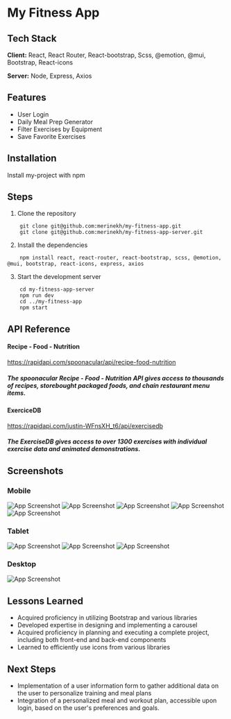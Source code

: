 
# My Fitness App



## Tech Stack

**Client:** React, React Router, React-bootstrap, Scss, @emotion, @mui, Bootstrap, React-icons

**Server:** Node, Express, Axios


## Features

- User Login
- Daily Meal Prep Generator
- Filter Exercises by Equipment
- Save Favorite Exercises


## Installation

Install my-project with npm
## Steps
1) Clone the repository

```
    git clone git@github.com:merinekh/my-fitness-app.git
    git clone git@github.com:merinekh/my-fitness-app-server.git
```
2) Install the dependencies
```
    npm install react, react-router, react-bootstrap, scss, @emotion, @mui, bootstrap, react-icons, express, axios

```
3) Start the development server
```
    cd my-fitness-app-server
    npm run dev
    cd ../my-fitness-app
    npm start
```

## API Reference

#### Recipe - Food - Nutrition
https://rapidapi.com/spoonacular/api/recipe-food-nutrition
##### The spoonacular Recipe - Food - Nutrition API gives access to thousands of recipes, storebought packaged foods, and chain restaurant menu items.



#### ExerciceDB
https://rapidapi.com/justin-WFnsXH_t6/api/exercisedb
##### The ExerciseDB gives access to over 1300 exercises with individual exercise data and animated demonstrations.





## Screenshots

### Mobile

![App Screenshot](https://github.com/merinekh/my-fitness-app/blob/develop/CapstoneImages/mobile-exercices.png)
![App Screenshot](https://github.com/merinekh/my-fitness-app/blob/develop/CapstoneImages/mobile-login.png)
![App Screenshot](https://github.com/merinekh/my-fitness-app/blob/develop/CapstoneImages/mobile-register.png)
![App Screenshot](https://github.com/merinekh/my-fitness-app/blob/develop/CapstoneImages/mobile-logedin.png)
![App Screenshot](https://github.com/merinekh/my-fitness-app/blob/develop/CapstoneImages/mobilesavedExercices.png)

### Tablet

![App Screenshot](https://github.com/merinekh/my-fitness-app/blob/develop/CapstoneImages/tablet-dashboard.png)
![App Screenshot](https://github.com/merinekh/my-fitness-app/blob/develop/CapstoneImages/tablet-exercices.png)
![App Screenshot](https://github.com/merinekh/my-fitness-app/blob/develop/CapstoneImages/tablet-savedExercices.png)

### Desktop

![App Screenshot](https://github.com/merinekh/my-fitness-app/blob/develop/CapstoneImages/desktop-savedExercices.png)


## Lessons Learned

- Acquired proficiency in utilizing Bootstrap and various libraries
- Developed expertise in designing and implementing a carousel
- Acquired proficiency in planning and executing a complete project, including both front-end and back-end components
- Learned to efficiently use icons from various libraries

## Next Steps

- Implementation of a user information form to gather additional data on the user to personalize training and meal plans
- Integration of a personalized meal and workout plan, accessible upon login, based on the user's preferences and goals.
